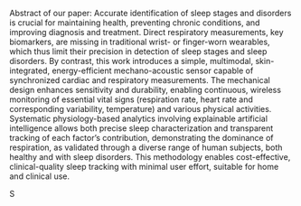 Abstract of our paper: Accurate identification of sleep stages and disorders is crucial for maintaining health,
preventing chronic conditions, and improving diagnosis and treatment. Direct respiratory
measurements, key biomarkers, are missing in traditional wrist- or finger-worn wearables,
which thus limit their precision in detection of sleep stages and sleep disorders. By contrast,
this work introduces a simple, multimodal, skin-integrated, energy-efficient mechano-acoustic
sensor capable of synchronized cardiac and respiratory measurements. The mechanical
design enhances sensitivity and durability, enabling continuous, wireless monitoring of
essential vital signs (respiration rate, heart rate and corresponding variability, temperature)
and various physical activities. Systematic physiology-based analytics involving explainable
artificial intelligence allows both precise sleep characterization and transparent tracking of
each factor’s contribution, demonstrating the dominance of respiration, as validated through
a diverse range of human subjects, both healthy and with sleep disorders. This methodology
enables cost-effective, clinical-quality sleep tracking with minimal user effort, suitable for
home and clinical use.

S
